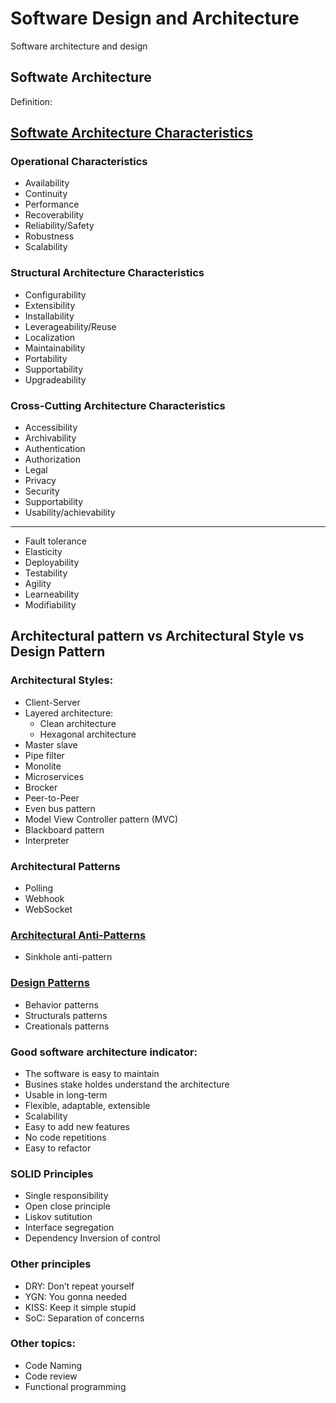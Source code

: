 # Software Design and Architecture
Software architecture and design




## Softwate Architecture

Definition:

## [Softwate Architecture Characteristics](SoftwareArchitectureCharacteristics/SoftwateArchitectureCharacteristics.md)
### Operational Characteristics
- Availability
- Continuity
- Performance
- Recoverability
- Reliability/Safety
- Robustness
- Scalability
### Structural Architecture Characteristics
- Configurability
- Extensibility
- Installability
- Leverageability/Reuse
- Localization
- Maintainability
- Portability
- Supportability
- Upgradeability
### Cross-Cutting Architecture Characteristics
- Accessibility
- Archivability
- Authentication
- Authorization
- Legal
- Privacy
- Security
- Supportability
- Usability/achievability

---

- Fault tolerance
- Elasticity
- Deployability
- Testability
- Agility
- Learneability
- Modifiability


## Architectural pattern vs Architectural Style vs Design Pattern



### Architectural Styles:
- Client-Server
- Layered architecture:
    - Clean architecture
    - Hexagonal architecture
- Master slave
- Pipe filter
- Monolite
- Microservices
- Brocker
- Peer-to-Peer
- Even bus pattern
- Model View Controller pattern (MVC)
- Blackboard pattern
- Interpreter

### Architectural Patterns
- Polling
- Webhook
- WebSocket

### [Architectural Anti-Patterns](ArchitecturalAnti-Patterns/ArchitecturalAnti-Patterns.md)
- Sinkhole anti-pattern

### [Design Patterns](DesignPatterns/DesignPattern.md)
- Behavior patterns
- Structurals patterns
- Creationals patterns

### Good software architecture indicator:
- The software is easy to maintain
- Busines stake holdes understand the architecture
- Usable in long-term
- Flexible, adaptable, extensible
- Scalability
- Easy to add new features
- No code repetitions
- Easy to refactor

### SOLID Principles
- Single responsibility
- Open close principle
- Liskov sutitution
- Interface segregation
- Dependency Inversion of control

### Other principles
- DRY: Don’t repeat yourself
- YGN: You gonna needed
- KISS: Keep it simple stupid
- SoC: Separation of concerns

### Other topics:
- Code Naming
- Code review
- Functional programming
